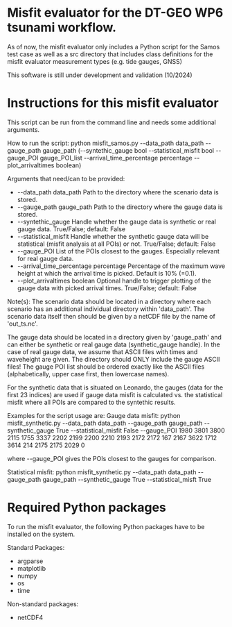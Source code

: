  # Misfit evaluator for the DT-GEO WP6 tsunami workflow. 

As of now, the misfit evaluator only includes a Python script for the Samos test case as well as a src directory that includes class definitions for the misfit evaluator measurement types (e.g. tide gauges, GNSS)

This software is still under development and validation (10/2024)

# Instructions for this misfit evaluator

This script can be run from the command line and needs some additional arguments.

How to run the script: 
  python misfit_samos.py --data_path data_path --gauge_path gauge_path (--syntethic_gauge bool --statistical_misfit bool --gauge_POI gauge_POI_list --arrival_time_percentage percentage --plot_arrivaltimes boolean)

Arguments that need/can to be provided:
  * --data_path data_path                               Path to the directory where the scenario data is stored. 
  * --gauge_path gauge_path                         Path to the directory where the gauge data is stored.
  * --syntethic_gauge                                     Handle whether the gauge data is synthetic or real gauge data. True/False; default: False 
  * --statistical_misfit                                     Handle whether the synthetic gauge data will be statistical (misfit analysis at all POIs) or not. True/False; default: False
  * --gauge_POI                                              List of the POIs closest to the gauges. Especially relevant for real gauge data.
  * --arrival_time_percentage percentage      Percentage of the maximum wave height at which the arrival time is picked. Default is 10% (=0.1).
  * --plot_arrivaltimes boolean                       Optional handle to trigger plotting of the gauge data with picked arrival times. True/False; default: False


Note(s): 
The scenario data should be located in a directory where each scenario has an additional individual directory within 'data_path'. The scenario data itself then should be given by a netCDF file by the name of 'out_ts.nc'.

The gauge data should be located in a directory given by 'gauge_path' and can either be synthetic or real gauge data (synthetic_gauge handle). In the case of real gauge data, we assume that ASCII files with times and waveheight are given. The directory should ONLY include the gauge ASCII files!
The gauge POI list should be ordered exactly like the ASCII files (alphabetically, upper case first, then lowercase names).

For the synthetic data that is situated on Leonardo, the gauges (data for the first 23 indices) are used if gauge data misfit is calculated vs. the statistical misfit where all POIs are compared to the syntethic results.

Examples for the script usage are:
Gauge data misfit: 
python misfit_synthetic.py --data_path data_path --gauge_path gauge_path --synthetic_gauge True  --statistical_misfit False --gauge_POI 1980 3801 3800 2115 1755 3337 2202 2199 2200 2210 2193 2172 2172 167 2167 3622 1712 3614 214 2175 2175 2029 0

where --gauge_POI gives the POIs closest to the gauges for comparison.

Statistical misfit:
python misfit_synthetic.py --data_path data_path --gauge_path gauge_path --synthetic_gauge True  --statistical_misft True

# Required Python packages
To run the misfit evaluator, the following Python packages have to be installed on the system. 

Standard Packages:
  * argparse
  * matplotlib
  * numpy
  * os
  * time 
  
Non-standard packages:
  * netCDF4
